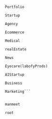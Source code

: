 
```
Portfolio
```

```
Startup
```

```
Agency
```

```
Ecommerce
```

```
Medical
```

```
realEstate
```

```
News
```

```
Eyecare(labofyProds)
```

```
AIStartup
```

```
Business
```

```
Marketing```
```

```

```


```
manmeet
```

```
root
```